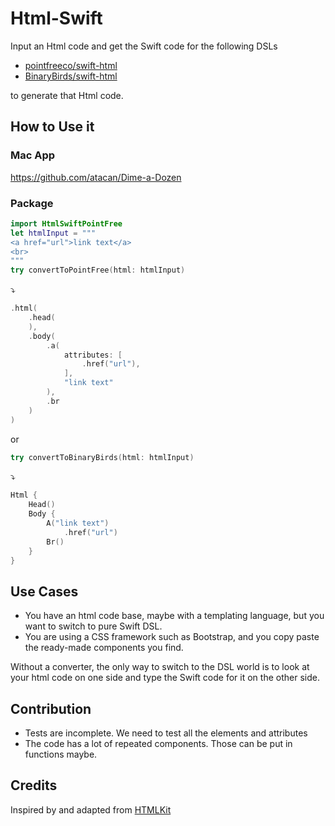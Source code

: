 # Html-Swift

Input an Html code and get the Swift code for the following DSLs 
* <a href="https://github.com/pointfreeco/swift-html">pointfreeco/swift-html</a> 
* <a href="https://github.com/BinaryBirds/swift-html">BinaryBirds/swift-html</a>  

to generate that Html code.
## How to Use it
### Mac App
https://github.com/atacan/Dime-a-Dozen
### Package
```swift
import HtmlSwiftPointFree
let htmlInput = """
<a href="url">link text</a>
<br>
"""
try convertToPointFree(html: htmlInput)
```
⤵
```swift
.html(
    .head(
    ),
    .body(
        .a(
            attributes: [
                .href("url"),
            ],
            "link text"
        ),
        .br
    )
)
```
 or
```swift
try convertToBinaryBirds(html: htmlInput)
```
⤵
```swift
Html {
    Head()
    Body {
        A("link text")
            .href("url")
        Br()
    }
}
```

## Use Cases
* You have an html code base, maybe with a templating language, but you want to switch to pure Swift DSL.
* You are using a CSS framework such as Bootstrap, and you copy paste the ready-made components you find.   
  
Without a converter, the only way to switch to the DSL world is to look at your html code on one side and type the Swift code for it on the other side.
## Contribution
* Tests are incomplete. We need to test all the elements and attributes
* The code has a lot of repeated components. Those can be put in functions maybe.
## Credits
Inspired by and adapted from <a href="https://github.com/vapor-community/HTMLKit/blob/main/Sources/HTMLKit/Internal/Features/Conversion/Converter.swift">HTMLKit</a>  
